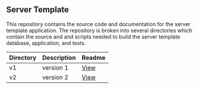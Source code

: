 ## Server Template

This repository contains the source code and documentation for the server template application. The repository is broken into several directories which contain the source and and scripts needed to build the server template database, application, and tests.

|Directory|Description|Readme|
|---|---|---|
|v1| version 1|[View](app/v1/README.MD)|
|v2| version 2|[View](app/v2/README.MD)|

